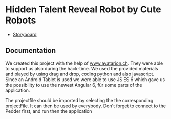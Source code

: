 # Hidden Talent Reveal Robot by Cute Robots

* [Storyboard](https://docs.google.com/document/d/1AaifBNFDsiOlHg8lNEjQ_q719C0zN0bFHrqqkT48_BM/edit#)

## Documentation

We created this project with the help of www.avatarion.ch. They were able to support us also during the hack-time. We used the provided materials and played by using drag and drop, coding python and also javascript.
Since an Android Tablet is used we were able to use JS ES 6 which gave us the possibility to use the newest Angular 6, für some parts of the application.

The projectfile should be imported by selecting the the corresponding projectFile. It can then be used by everybody. Don't forget to connect to the Pedder first, and run then the application
